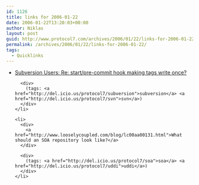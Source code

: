 ```yaml
---
id: 1126
title: links for 2006-01-22
date: 2006-01-22T13:20:03+00:00
author: Niklas
layout: post
guid: http://www.protocol7.com/archives/2006/01/22/links-for-2006-01-22/
permalink: /archives/2006/01/22/links-for-2006-01-22/
tags:
  - Quicklinks
---
```

<div class='microid-e77f4d3966d1bf3522462cf44a99f24955ac297b'>
  <ul>
    <li>
      <div>
        <a href="http://svn.haxx.se/users/archive-2004-08/0556.shtml">Subversion Users: Re: start/pre-commit hook making tags write once?</a>
      </div>
      
      <div>
        (tags: <a href="http://del.icio.us/protocol7/subversion">subversion</a> <a href="http://del.icio.us/protocol7/svn">svn</a>)
      </div>
    </li>
    
    <li>
      <div>
        <a href="http://www.looselycoupled.com/blog/lc00aa00131.html">What should an SOA repository look like?</a>
      </div>
      
      <div>
        (tags: <a href="http://del.icio.us/protocol7/soa">soa</a> <a href="http://del.icio.us/protocol7/uddi">uddi</a>)
      </div>
    </li>
  </ul>
</div>